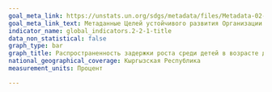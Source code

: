 ```yaml
---
goal_meta_link: https://unstats.un.org/sdgs/metadata/files/Metadata-02-02-01.pdf
goal_meta_link_text: Метаданные Целей устойчивого развития Организации Объединённых Нации (pdf 232kB)
indicator_name: global_indicators.2-2-1-title
data_non_statistical: false
graph_type: bar
graph_title: Распространенность задержки роста среди детей в возрасте до пяти лет
national_geographical_coverage: Кыргызская Республика
measurement_units: Процент

---
```

